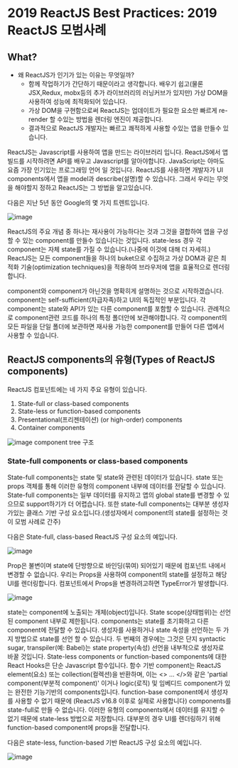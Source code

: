 # 2019 ReactJS Best Practices: 2019 ReactJS 모범사례

## What?
- 왜 ReactJS가 인기가 있는 이유는 무엇일까?
  - 함께 작업하기가 간단하기 때문이라고 생각합니다. 배우기 쉽고(물론 JSX,Redux, mobx등의 추가 라이브러리의 러닝커브가 있지만) 가상 DOM을 사용하여 성능에 최적화되어 있습니다.
  - 가상 DOM을 구현함으로써 ReactJS는 업데이트가 필요한 요소만 빠르게 re-render 할 수있는 방법을 렌더링 엔진이 제공합니다.
  - 결과적으로 ReactJS 개발자는 빠르고 쾌적하게 사용할 수있는 앱을 만들수 있습니다.

ReactJS는 Javascript를 사용하여 앱을 만드는 라이브러리 입니다. ReactJS에서 앱 빌드를 시작하려면 API를 배우고 Javascript를 알아야합니다.
JavaScript는 아마도 요즘 가장 인기있는 프로그래밍 언어 일 것입니다. ReactJS를 사용하면 개발자가 UI components에서 앱을 model과 describe(설명)할 수 있습니다. 그래서 우리는 무엇을 해야할지 정하고 ReactJS는 그 방법을 알고있습니다.

다음은 지난 5년 동안 Google의 몇 가지 트렌트입니다.

![image](https://miro.medium.com/max/700/1*zk2Dnw2vsSOVm4QN9B2sdw.png)

ReactJS의 주요 개념 중 하나는 재사용이 가능하다는 것과 그것을 결합하여 앱을 구성할 수 있는 component를 만들수 있습니다는 것입니다. state-less 경우 각 component는 자체 state를 가질 수 있습니다.(나중에 이것에 대해 더 자세히.)
ReactJS는 모든 component들을 하나의 buket으로 수집하고 가상 DOM과 같은 최적화 기술(optimization techniques)을 적용하여 브라우저에 앱을 효율적으로 렌더링합니다.

component와 component가 아닌것을 명확히게 설명하는 것으로 시작하겠습니다. component는 self-sufficient(자급자족)하고 UI의 독집적인 부분입니다. 각 component는 state와 API가 있는 다른 component를 포함할 수 있습니다. 관례적으로 component관련 코드를 하나의 특정 폴더안에 보관해야합니다. 각 component의 모든 파일을 단일 폴더에 보관하면 재사용 가능한 component를 만들어 다른 앱에서 사용할 수 있습니다.

## ReactJS components의 유형(Types of ReactJS components)
ReactJS 컴포넌트에는 네 가지 주요 유형이 있습니다.
1. State-full or class-based components
2. State-less or function-based components
3. Presentational(프리젠테이션) (or high-order) components
4. Container components

![image](https://miro.medium.com/max/500/1*p1Ej4slk27NuCISlt0EcYA.png)
component tree 구조

### State-full components or class-based components
State-full components는 state 및 state와 관련된 데이터가 있습니다. state 또는 props 객체를 통해 이러한 유형의 component 내부에 데이터를 전달할 수 있습니다. State-full components는 일부 데이터를 유지하고 앱의 global state를 변경할 수 있으므로 support하기가 더 어렵습니다. 또한 state-full components는 대부분 생성자가있는 클래스 기반 구성 요소입니다.(생성자에서 component의 state를 설정하는 것이 모범 사례로 간주)

다음은 State-full, class-based ReactJS 구성 요소의 예입니다.

![image](https://miro.medium.com/max/700/0*1-H1z9phHWTRfze7.png)

Prop은 불변이며 state에 단방향으로 바인딩(묶여) 되어있기 때문에 컴포넌트 내에서 변경할 수 없습니다. 우리는 Props을 사용하여 component의 state를 설정하고 해당 UI를 렌더링합니다. 컴포넌트에서 Props을 변경하려고하면 TypeError가 발생합니다.

![image](https://miro.medium.com/max/700/1*81eK6pKH81DChtOV4CdjfQ.png)

state는 component에 노출되는 개체(object)입니다. State scope(상태범위)는 선언 된 component 내부로 제한됩니다. components는 state를 초기화하고 다른 component에 전달할 수 있습니다. 생성자를 사용하거나 state 속성을 선언하는 두 가지 방법으로 state를 선언 할 수 있습니다.
두 번째의 경우에는 그것은 단지 syntactic sugar, transpiler(예: Babel)는 state property(속성) 선언을 내부적으로 생성자로 바꿀 것입니다. State-less components or function-based components에 대한 React Hooks은 단순 Javascript 함수입니다. 함수 기반 component는 ReactJS element(요소) 또는 collection(컬렉션)을 반환하며, 이는 <> ... </>와 같은 'partial component(부분적 component)' 이거나 logic(로직) 및 임베디드 component가 있는 완전한 기능기반의 components입니다.
function-base component에서 생성자를 사용할 수 없기 때문에 (ReactJS v16.8 이후로 실제로 사용합니다) components를 state-full로 만들 수 없습니다. 이러한 유형의 components에서 데이터를 유지할 수 없기 때문에 state-less 방법으로 저장합니다. 대부분의 경우 UI를 렌더링하기 위해 function-based component에 props을 전달합니다.

다음은 state-less, function-based 기반 ReactJS 구성 요소의 예입니다.

![image](https://miro.medium.com/max/700/0*UjwffjIGdUgC7F6D.png)